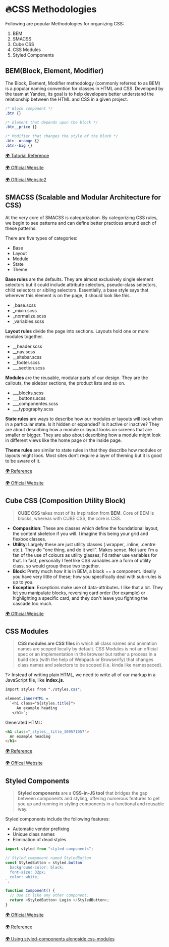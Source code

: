 # 🔥CSS Methodologies

Following are popular Methodologies for organizing CSS:

1. BEM
2. SMACSS
3. Cube CSS
4. CSS Modules
5. Styled Components

## BEM(Block, Element, Modifier)

The Block, Element, Modifier methodology (commonly referred to as BEM) is a popular naming convention for classes in HTML and CSS. Developed by the team at Yandex, its goal is to help developers better understand the relationship between the HTML and CSS in a given project.

```css
/* Block component */
.btn {}

/* Element that depends upon the block */
.btn__price {}

/* Modifier that changes the style of the block */
.btn--orange {}
.btn--big {}
```

[🌍 Tutorial Reference](https://css-tricks.com/bem-101/)

[🌍 Official Website](http://getbem.com/naming/)

[🌍 Official Website2](https://en.bem.info/)

## SMACSS (Scalable and Modular Architecture for CSS)

At the very core of SMACSS is categorization. By categorizing CSS rules, we begin to see patterns and can define better practices around each of these patterns.

There are five types of categories:
* Base
* Layout
* Module
* State
* Theme

**Base rules** are the defaults. They are almost exclusively single element selectors but it could include attribute selectors, pseudo-class selectors, child selectors or sibling selectors. Essentially, a base style says that wherever this element is on the page, it should look like this.

* _base.scss
* _mixin.scss
* _normalize.scss
* _variables.scss

**Layout rules** divide the page into sections. Layouts hold one or more modules together.

* __header.scss
* __nav.scss
* __sitebar.scss
* __footer.scss
* ___section.scss

**Modules** are the reusable, modular parts of our design. They are the callouts, the sidebar sections, the product lists and so on.

* ___blocks.scss
* ___buttons.scss
* ___componentes.scss
* ___typography.scss

**State rules** are ways to describe how our modules or layouts will look when in a particular state. Is it hidden or expanded? Is it active or inactive? They are about describing how a module or layout looks on screens that are smaller or bigger. They are also about describing how a module might look in different views like the home page or the inside page.

**Theme rules** are similar to state rules in that they describe how modules or layouts might look. Most sites don’t require a layer of theming but it is good to be aware of it.

[🌍 Reference](https://medium.com/oceanize-geeks/scalable-modular-architecture-for-css-2d7c6c6ffdcd)

[🌍 Official Website](http://smacss.com/)

## Cube CSS (Composition Utility Block)

> **CUBE CSS** takes most of its inspiration from **BEM**. Core of BEM is blocks, whereas with CUBE CSS, the core is CSS.

* **Composition**: These are classes which define the foundational layout, the content skeleton if you will. I imagine this being your grid and flexbox classes.
* **Utility**: Largely these are just utility classes (.wrapper, .inline, .centre etc.). They do "one thing, and do it well". Makes sense. Not sure I'm a fan of the use of colours as utility glasses; I'd rather use variables for that. In fact, personally I feel like CSS variables are a form of utility class, so would group those two together.
* **Block**: Pretty much how it is in BEM, a block == a component. Ideally you have very little of these; how you specifically deal with sub-rules is up to you.
* **Exception**: Exceptions make use of data-attributes. I like that a lot. They let you manipulate blocks, reversing card order (for example) or highlighting a specific card, and they don't leave you fighting the cascade too much.

[🌍 Official Website](https://piccalil.li/blog/cube-css/)

## CSS Modules

> **CSS modules are CSS files** in which all class names and animation names are scoped locally by default. CSS Modules is not an official spec or an implementation in the browser but rather a process in a build step (with the help of Webpack or Browserify) that changes class names and selectors to be scoped (i.e. kinda like namespaced).

?> Instead of writing plain HTML, we need to write all of our markup in a JavaScript file, like **index.js**.

```css
import styles from "./styles.css";

element.innerHTML =
  `<h1 class="${styles.title}">
     An example heading
   </h1>`;
```

Generated HTML:

```html
<h1 class="_styles__title_309571057">
  An example heading
</h1>
```

[🌍 Reference](https://css-tricks.com/css-modules-part-1-need/)

[🌍 Offical Website](https://github.com/css-modules/css-modules)

## Styled Components

> **Styled components** are a **CSS-in-JS tool** that bridges the gap between components and styling, offering numerous features to get you up and running in styling components in a functional and reusable way.

Styled components include the following features:
* Automatic vendor prefixing
* Unique class names
* Elimination of dead styles

```js
import styled from "styled-components";

// Styled component named StyledButton
const StyledButton = styled.button`
  background-color: black;
  font-size: 32px;
  color: white;
`;

function Component() {
  // Use it like any other component.
  return <StyledButton> Login </StyledButton>;
}
```

[🌍 Official Website](https://styled-components.com/)

[🌍 Reference](https://www.smashingmagazine.com/2020/07/styled-components-react/)

[🌍 Using styled-components alongside css-modules](https://medium.com/@baphemot/using-styled-components-alongside-css-modules-4d83b378bc17)
